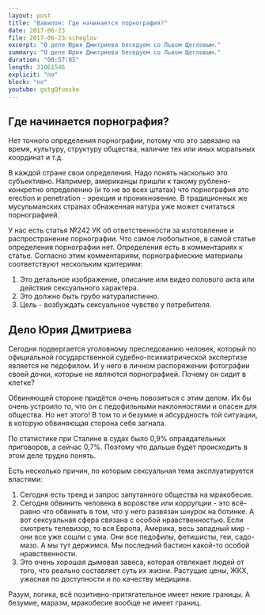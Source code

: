 ```yaml
---
layout: post
title: "Вавилон: Где начинается порнография?"
date: 2017-06-23 
file: 2017-06-23-scheglov
excerpt: "О деле Юрия Дмитриева беседуем со Львом Щегловым."
summary: "О деле Юрия Дмитриева беседуем со Львом Щегловым."
duration: "00:57:05"
length: 31061546
explicit: "no"
block: "no"
youtube: gstgQfuosko
---
```

## Где начинается порнография?

Нет точного определения порнографии, потому что это завязано на время, культуру, структуру общества, наличие тех или иных моральных координат и т.д.

В каждой стране свои определения. Надо понять насколько это субъективно. Например, американцы пришли к такому рублено-конкретно определению (и то не во всех штатах) что порнография это erection и penetration - эрекция и проникновение. В традиционных же мусульманских странах обнаженная натура уже может считаться порнографией.

У нас есть статья №242 УК об ответственности за изготовление и распространение порнографии. Что самое любопытное, в самой статье определения порнографии нет. Определения есть в комментариях к статье. Согласно этим комментариям, порнографиеские материалы соответствуют нескольким критериям:
1. Это детальное изображение, описание или видео полового акта или действия сексуального характера.
2. Это должно быть грубо натуралистично.
3. Цель - возбуждать сексуальное чувство у потребителя.

## Дело Юрия Дмитриева

Сегодня подвергается уголовному преследованию человек, который по официальной государственной судебно-психиатрической экспертизе является не педофилом. И у него в личном распоряжении фотографии своей дочки, которые не являются порнографией. Почему он сидит в клетке?

Обвиняющей стороне придётся очень повозиться с этим делом. Их бы очень устроило то, что он с педофильными наклонностями и опасен для общества. Но нет этого! В том то и безумие и абсурдность той ситуации, в которую обвиняющая сторона себя загнала.

По статистике при Сталине в судах было 0,9% оправдательных приговоров, а сейчас 0,7%. Поэтому что дальше будет происходить в этом деле трудно понять.

Есть несколько причин, по которым сексуальная тема эксплуатируется властями:
1. Сегодня есть тренд и запрос запутанного общества на мракобесие.
2. Сегодня обвинить человека в воровстве или коррупции - это всё-равно что обвинить в том, что у него развязан шнурок на ботинке. А вот сексуальная сфера связана с особой нравственностью. Если смотреть телевизор, то вся Европа, Америка, весь западный мир - они все уже сошли с ума. Они все педофилы, фетишисты, геи, садо-мазо. А мы тут держимся. Мы последний бастион какой-то особой нравственности.
3. Это очень хорошая дымовая завеса, которая отвлекает людей от того, что реально составляет суть их жизни. Растущие цены, ЖКХ, ужасная по доступности и по качеству медицина.

Разум, логика, всё позитивно-притягательное имеет некие границы. А безумие, маразм, мракобесие вообще не имеет границ.
